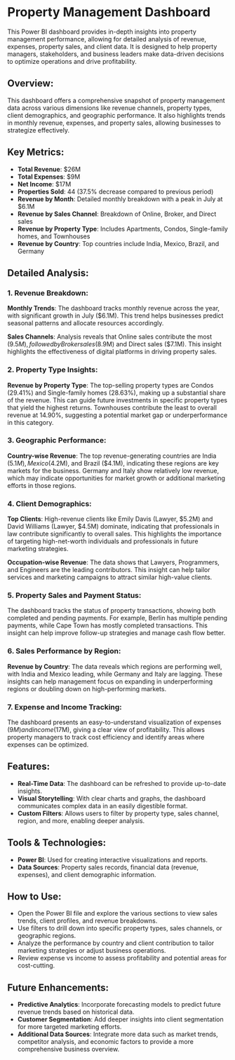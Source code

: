 # Property Management Dashboard

This Power BI dashboard provides in-depth insights into property management performance, allowing for detailed analysis of revenue, expenses, property sales, and client data. It is designed to help property managers, stakeholders, and business leaders make data-driven decisions to optimize operations and drive profitability.

## Overview:
This dashboard offers a comprehensive snapshot of property management data across various dimensions like revenue channels, property types, client demographics, and geographic performance. It also highlights trends in monthly revenue, expenses, and property sales, allowing businesses to strategize effectively.

## Key Metrics:
+ **Total Revenue**: $26M
+ **Total Expenses**: $9M
+ **Net Income**: $17M
+ **Properties Sold**: 44 (37.5% decrease compared to previous period)
+ **Revenue by Month**: Detailed monthly breakdown with a peak in July at $6.1M
+ **Revenue by Sales Channel**: Breakdown of Online, Broker, and Direct sales
+ **Revenue by Property Type**: Includes Apartments, Condos, Single-family homes, and Townhouses
+ **Revenue by Country**: Top countries include India, Mexico, Brazil, and Germany

## Detailed Analysis:
### 1. Revenue Breakdown:
**Monthly Trends**: The dashboard tracks monthly revenue across the year, with significant growth in July ($6.1M). This trend helps businesses predict seasonal patterns and allocate resources accordingly.

**Sales Channels**: Analysis reveals that Online sales contribute the most ($9.5M), followed by Broker sales ($8.9M) and Direct sales ($7.1M). This insight highlights the effectiveness of digital platforms in driving property sales.
### 2. Property Type Insights:
**Revenue by Property Type**: The top-selling property types are Condos (29.41%) and Single-family homes (28.63%), making up a substantial share of the revenue. This can guide future investments in specific property types that yield the highest returns.
Townhouses contribute the least to overall revenue at 14.90%, suggesting a potential market gap or underperformance in this category.
### 3. Geographic Performance:
**Country-wise Revenue**: The top revenue-generating countries are India ($5.1M), Mexico ($4.2M), and Brazil ($4.1M), indicating these regions are key markets for the business. Germany and Italy show relatively low revenue, which may indicate opportunities for market growth or additional marketing efforts in those regions.
### 4. Client Demographics:
**Top Clients**: High-revenue clients like Emily Davis (Lawyer, $5.2M) and David Williams (Lawyer, $4.5M) dominate, indicating that professionals in law contribute significantly to overall sales. This highlights the importance of targeting high-net-worth individuals and professionals in future marketing strategies.

**Occupation-wise Revenue**: The data shows that Lawyers, Programmers, and Engineers are the leading contributors. This insight can help tailor services and marketing campaigns to attract similar high-value clients.
### 5. Property Sales and Payment Status:
The dashboard tracks the status of property transactions, showing both completed and pending payments. For example, Berlin has multiple pending payments, while Cape Town has mostly completed transactions. This insight can help improve follow-up strategies and manage cash flow better.
### 6. Sales Performance by Region:
**Revenue by Country**: The data reveals which regions are performing well, with India and Mexico leading, while Germany and Italy are lagging. These insights can help management focus on expanding in underperforming regions or doubling down on high-performing markets.
### 7. Expense and Income Tracking:
The dashboard presents an easy-to-understand visualization of expenses ($9M) and income ($17M), giving a clear view of profitability. This allows property managers to track cost efficiency and identify areas where expenses can be optimized.

## Features:
+ **Real-Time Data**: The dashboard can be refreshed to provide up-to-date insights.
+ **Visual Storytelling**: With clear charts and graphs, the dashboard communicates complex data in an easily digestible format.
+ **Custom Filters**: Allows users to filter by property type, sales channel, region, and more, enabling deeper analysis.

## Tools & Technologies:
+ **Power BI**: Used for creating interactive visualizations and reports.
+ **Data Sources**: Property sales records, financial data (revenue, expenses), and client demographic information.

## How to Use:
+ Open the Power BI file and explore the various sections to view sales trends, client profiles, and revenue breakdowns.
+ Use filters to drill down into specific property types, sales channels, or geographic regions.
+ Analyze the performance by country and client contribution to tailor marketing strategies or adjust business operations.
+ Review expense vs income to assess profitability and potential areas for cost-cutting.

## Future Enhancements:
+ **Predictive Analytics**: Incorporate forecasting models to predict future revenue trends based on historical data.
+ **Customer Segmentation**: Add deeper insights into client segmentation for more targeted marketing efforts.
+ **Additional Data Sources**: Integrate more data such as market trends, competitor analysis, and economic factors to provide a more comprehensive business overview.
